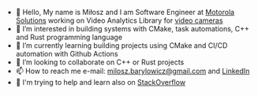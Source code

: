 - 👋 Hello, My name is Miłosz and I am Software Engineer at [Motorola Solutions](https://pracawmotoroli.pl/en) working on Video Analytics Library for [video cameras](https://www.avigilon.com)
- 👀 I’m interested in building systems with CMake, task automations, C++ and Rust programming language
- 🌱 I’m currently learning building projects using CMake and CI/CD automation with Github Actions
- 💞️ I’m looking to collaborate on C++ or Rust projects
- 📫 How to reach me e-mail: milosz.barylowicz@gmail.com and [LinkedIn](https://www.linkedin.com/in/milosz-barylowicz)
- 📙 I'm trying to help and learn also on [StackOverflow](https://stackoverflow.com/users/7152750/m-bary%c5%82owicz)

<!---
milosz-barylowicz/milosz-barylowicz is a ✨ special ✨ repository because its `README.md` (this file) appears on your GitHub profile.
You can click the Preview link to take a look at your changes.
--->
